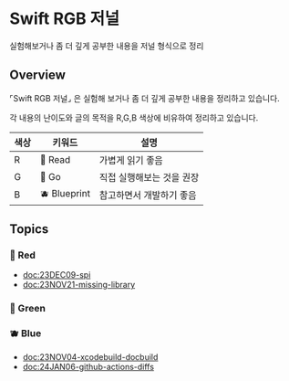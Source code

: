 # Swift RGB 저널

실험해보거나 좀 더 깊게 공부한 내용을 저널 형식으로 정리

## Overview

⌜Swift RGB 저널⌟ 은 실험해 보거나 좀 더 깊게 공부한 내용을 정리하고 있습니다.

각 내용의 난이도와 글의 목적을 R,G,B 색상에 비유하여 정리하고 있습니다.

| 색상 | 키워드 | 설명 |
| --- | --- | --- |
| R | 🧣 Read | 가볍게 읽기 좋음 |
| G | 🌿 Go | 직접 실행해보는 것을 권장 |
| B | 🫐 Blueprint | 참고하면서 개발하기 좋음 |

## Topics

### 🧣 Red

- <doc:23DEC09-spi>
- <doc:23NOV21-missing-library>

### 🌿 Green

### 🫐 Blue

- <doc:23NOV04-xcodebuild-docbuild>
- <doc:24JAN06-github-actions-diffs>

